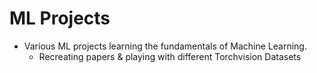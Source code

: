 # ML Projects
- Various ML projects learning the fundamentals of Machine Learning.
    - Recreating papers & playing with different Torchvision Datasets
